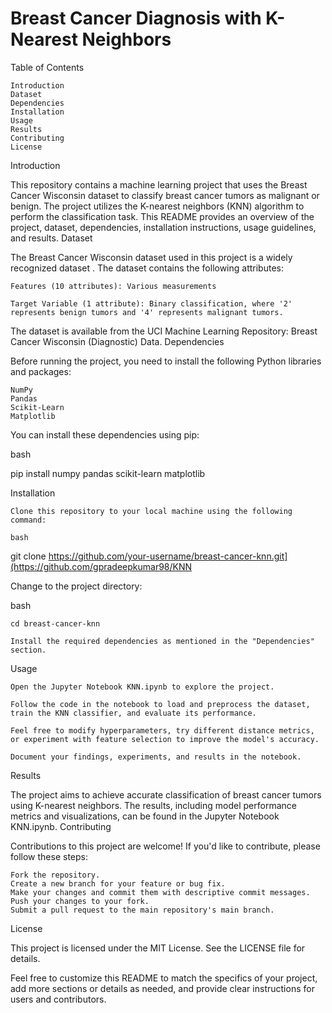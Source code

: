 # Breast Cancer Diagnosis with K-Nearest Neighbors

Table of Contents

    Introduction
    Dataset
    Dependencies
    Installation
    Usage
    Results
    Contributing
    License

Introduction

This repository contains a machine learning project that uses the Breast Cancer Wisconsin dataset to classify breast cancer tumors as malignant or benign. The project utilizes the K-nearest neighbors (KNN) algorithm to perform the classification task. This README provides an overview of the project, dataset, dependencies, installation instructions, usage guidelines, and results.
Dataset

The Breast Cancer Wisconsin dataset used in this project is a widely recognized dataset . The dataset contains the following attributes:

    Features (10 attributes): Various measurements 

    Target Variable (1 attribute): Binary classification, where '2' represents benign tumors and '4' represents malignant tumors.

The dataset is available from the UCI Machine Learning Repository: Breast Cancer Wisconsin (Diagnostic) Data.
Dependencies

Before running the project, you need to install the following Python libraries and packages:

    NumPy
    Pandas
    Scikit-Learn
    Matplotlib

You can install these dependencies using pip:

bash

pip install numpy pandas scikit-learn matplotlib

Installation

    Clone this repository to your local machine using the following command:

    bash

git clone https://github.com/your-username/breast-cancer-knn.git](https://github.com/gpradeepkumar98/KNN

Change to the project directory:

bash

    cd breast-cancer-knn

    Install the required dependencies as mentioned in the "Dependencies" section.

Usage

    Open the Jupyter Notebook KNN.ipynb to explore the project.

    Follow the code in the notebook to load and preprocess the dataset, train the KNN classifier, and evaluate its performance.

    Feel free to modify hyperparameters, try different distance metrics, or experiment with feature selection to improve the model's accuracy.

    Document your findings, experiments, and results in the notebook.

Results

The project aims to achieve accurate classification of breast cancer tumors using K-nearest neighbors. The results, including model performance metrics and visualizations, can be found in the Jupyter Notebook KNN.ipynb.
Contributing

Contributions to this project are welcome! If you'd like to contribute, please follow these steps:

    Fork the repository.
    Create a new branch for your feature or bug fix.
    Make your changes and commit them with descriptive commit messages.
    Push your changes to your fork.
    Submit a pull request to the main repository's main branch.

License

This project is licensed under the MIT License. See the LICENSE file for details.

Feel free to customize this README to match the specifics of your project, add more sections or details as needed, and provide clear instructions for users and contributors.
